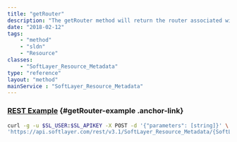 ```yaml
---
title: "getRouter"
description: "The getRouter method will return the router associated with a network component. When the router is redundant, the hostname of the redundant group will be returned, rather than the router hostname. "
date: "2018-02-12"
tags:
    - "method"
    - "sldn"
    - "Resource"
classes:
    - "SoftLayer_Resource_Metadata"
type: "reference"
layout: "method"
mainService : "SoftLayer_Resource_Metadata"
---
```


### [REST Example](#getRouter-example) <a href="/article/rest/"><i class="fas fa-question"></i></a> {#getRouter-example .anchor-link} 
```bash
curl -g -u $SL_USER:$SL_APIKEY -X POST -d '{"parameters": [string]}' \
'https://api.softlayer.com/rest/v3.1/SoftLayer_Resource_Metadata/{SoftLayer_Resource_MetadataID}/getRouter'
```
